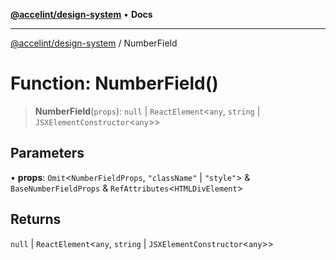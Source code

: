 [**@accelint/design-system**](../README.md) • **Docs**

***

[@accelint/design-system](../README.md) / NumberField

# Function: NumberField()

> **NumberField**(`props`): `null` \| `ReactElement`\<`any`, `string` \| `JSXElementConstructor`\<`any`\>\>

## Parameters

• **props**: `Omit`\<`NumberFieldProps`, `"className"` \| `"style"`\> & `BaseNumberFieldProps` & `RefAttributes`\<`HTMLDivElement`\>

## Returns

`null` \| `ReactElement`\<`any`, `string` \| `JSXElementConstructor`\<`any`\>\>
